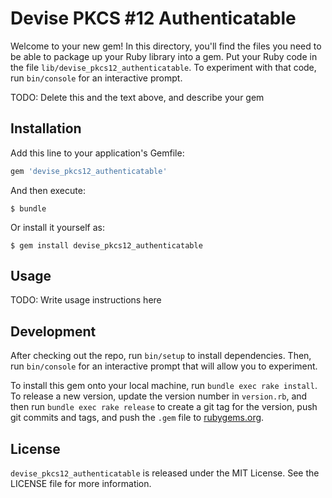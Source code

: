 # Devise PKCS #12 Authenticatable

Welcome to your new gem! In this directory, you'll find the files you need to be able to package up your Ruby library into a gem. Put your Ruby code in the file `lib/devise_pkcs12_authenticatable`. To experiment with that code, run `bin/console` for an interactive prompt.

TODO: Delete this and the text above, and describe your gem

## Installation

Add this line to your application's Gemfile:

```ruby
gem 'devise_pkcs12_authenticatable'
```

And then execute:

    $ bundle

Or install it yourself as:

    $ gem install devise_pkcs12_authenticatable

## Usage

TODO: Write usage instructions here

## Development

After checking out the repo, run `bin/setup` to install dependencies. Then, run `bin/console` for an interactive prompt that will allow you to experiment.

To install this gem onto your local machine, run `bundle exec rake install`. To release a new version, update the version number in `version.rb`, and then run `bundle exec rake release` to create a git tag for the version, push git commits and tags, and push the `.gem` file to [rubygems.org](https://rubygems.org).

License
-------

`devise_pkcs12_authenticatable` is released under the MIT License. See the LICENSE file for more information.